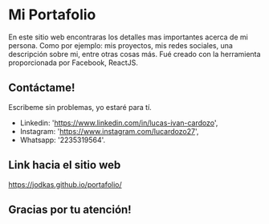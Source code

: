 # Mi Portafolio

En este sitio web encontraras los detalles mas importantes acerca de mi persona. Como por ejemplo: mis proyectos, mis redes sociales, una descripción sobre mi, entre otras cosas más.
Fué creado con la herramienta proporcionada por Facebook, ReactJS.

## Contáctame!

Escribeme sin problemas, yo estaré para tí.

- Linkedin: 'https://www.linkedin.com/in/lucas-ivan-cardozo',
- Instagram: 'https://www.instagram.com/lucardozo27',
- Whatsapp: '2235319564'.

## Link hacia el sitio web

https://jodkas.github.io/portafolio/

## Gracias por tu atención!
